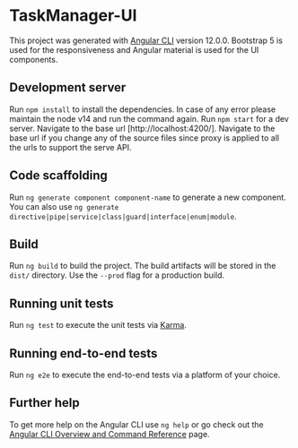 # TaskManager-UI

This project was generated with [Angular CLI](https://github.com/angular/angular-cli) version 12.0.0. Bootstrap 5 is used for the responsiveness and Angular material is used for the UI components.

## Development server

Run `npm install` to install the dependencies. In case of any error please maintain the node v14 and run the command again.
Run `npm start` for a dev server. Navigate to the base url [http://localhost:4200/]. Navigate to the base url if you change any of the source files since proxy is applied to all the urls to support the serve API.

## Code scaffolding

Run `ng generate component component-name` to generate a new component. You can also use `ng generate directive|pipe|service|class|guard|interface|enum|module`.

## Build

Run `ng build` to build the project. The build artifacts will be stored in the `dist/` directory. Use the `--prod` flag for a production build.

## Running unit tests

Run `ng test` to execute the unit tests via [Karma](https://karma-runner.github.io).

## Running end-to-end tests

Run `ng e2e` to execute the end-to-end tests via a platform of your choice.

## Further help

To get more help on the Angular CLI use `ng help` or go check out the [Angular CLI Overview and Command Reference](https://angular.io/cli) page.
